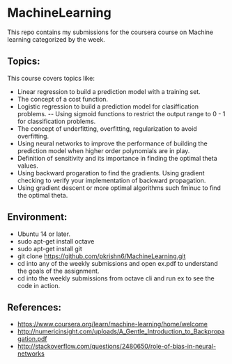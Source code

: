 # MachineLearning
This repo contains my submissions for the coursera course on Machine learning categorized by the week.

Topics:
------
This course covers topics like:
* Linear regression to build a prediction model with a training set.
* The concept of  a cost function.
* Logistic regression to build a prediction model for clasiffication problems.
    -- Using sigmoid functions to restrict the output range to 0 - 1 for classification problems.
* The concept of underfitting, overfitting, regularization to avoid overfitting.
* Using neural networks to improve the performance of building the prediction model when higher order polynomials are in play.
* Definition of sensitivity and its importance in finding the optimal theta values.
* Using backward progaration to find the gradients. Using gradient checking to verify your implementation of backward propagation.
* Using gradient descent or more optimal algorithms such fminuc to find the optimal theta.

Environment:
------------
* Ubuntu 14 or later.
* sudo apt-get install octave
* sudo apt-get install git
* git clone https://github.com/pkrishn6/MachineLearning.git
* cd into any of the weekly submissions and open ex<number>.pdf to understand the goals of the assignment.
* cd into the weekly submissions from octave cli and run ex<number> to see the code in action.

References:
------------
* https://www.coursera.org/learn/machine-learning/home/welcome
* http://numericinsight.com/uploads/A_Gentle_Introduction_to_Backpropagation.pdf
* http://stackoverflow.com/questions/2480650/role-of-bias-in-neural-networks
